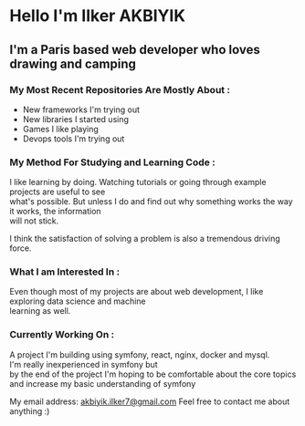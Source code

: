 # Hello I'm Ilker AKBIYIK
## I'm a Paris based web developer who loves drawing and camping
### My Most Recent Repositories Are Mostly About :
* New frameworks I'm trying out
* New libraries I started using
* Games I like playing
* Devops tools I'm trying out

### My Method For Studying and Learning Code :
I like learning by doing. Watching tutorials or going through example projects are useful to see <br>
what's possible. But unless I do and find out why something works the way it works, the information <br>
will not stick.

I think the satisfaction of solving a problem is also a tremendous driving force. 

### What I am Interested In :
Even though most of my projects are about web development, I like exploring data science and machine <br>
learning as well. 

### Currently Working On :
A project I'm building using symfony, react, nginx, docker and mysql. <br>
I'm really inexperienced in symfony but <br> by the end of the project I'm hoping to be comfortable about the
core topics and increase my basic understanding of symfony


My email address: akbiyik.ilker7@gmail.com
Feel free to contact me about anything :)
